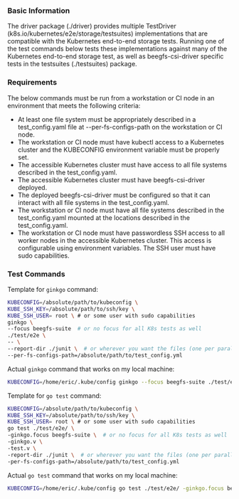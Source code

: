 ### Basic Information

The driver package (./driver) provides multiple TestDriver 
(k8s.io/kubernetes/e2e/storage/testsuites) implementations that are compatible 
with the Kubernetes end-to-end storage tests. Running one of the test commands 
below tests these implementations against many of the Kubernetes end-to-end 
storage test, as well as beegfs-csi-driver specific tests in the testsuites 
(./testsuites) package.

### Requirements

The below commands must be run from a workstation or CI node in an environment 
that meets the following criteria:

* At least one file system must be appropriately described in a 
  test_config.yaml file at --per-fs-configs-path on the workstation or CI node.
* The workstation or CI node must have kubectl access to a Kubernetes cluster 
  and the KUBECONFIG environment variable must be properly set.
* The accessible Kubernetes cluster must have access to all file systems 
  described in the test_config.yaml.
* The accessible Kubernetes cluster must have beegfs-csi-driver deployed.
* The deployed beegfs-csi-driver must be configured so that it can interact 
  with all file systems in the test_config.yaml.
* The workstation or CI node must have all file systems described in the 
  test_config.yaml mounted at the locations described in the test_config.yaml.
* The workstation or CI node must have passwordless SSH access to all worker 
  nodes in the accessible Kubernetes cluster. This access is configurable using 
  environment variables. The SSH user must have sudo capabilities.
  
### Test Commands

Template for `ginkgo` command:

```bash
KUBECONFIG=/absolute/path/to/kubeconfig \
KUBE_SSH_KEY=/absolute/path/to/ssh/key \
KUBE_SSH_USER= root \ # or some user with sudo capabilities
ginkgo \
--focus beegfs-suite  # or no focus for all K8s tests as well
./test/e2e \
-- \
--report-dir ./junit \  # or wherever you want the files (one per parallel node)
--per-fs-configs-path=/absolute/path/to/test_config.yml
```

Actual `ginkgo` command that works on my local machine:

```bash
KUBECONFIG=/home/eric/.kube/config ginkgo --focus beegfs-suite ./test/e2e -- --report-dir ./junit --per-fs-configs-path=/home/eric/beegfs-csi-driver/test/e2e/example_test_config.yml
```

Template for `go test` command:

```bash
KUBECONFIG=/absolute/path/to/kubeconfig \
KUBE_SSH_KEY=/absolute/path/to/ssh/key \
KUBE_SSH_USER= root \ # or some user with sudo capabilities
go test ./test/e2e/ \
-ginkgo.focus beegfs-suite \  # or no focus for all K8s tests as well
-ginkgo.v \ 
-test.v \
-report-dir ./junit \  # or wherever you want the files (one per parallel node)
-per-fs-configs-path=/absolute/path/to/test_config.yml
```

Actual `go test` command that works on my local machine:

```bash
KUBECONFIG=/home/eric/.kube/config go test ./test/e2e/ -ginkgo.focus beegfs-suite -ginkgo.v -test.v -report-dir ./junit -per-fs-configs-path=/home/eric/beegfs-csi-driver/test/e2e/example_test_config.yml
```